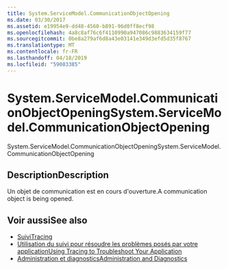 ```yaml
---
title: System.ServiceModel.CommunicationObjectOpening
ms.date: 03/30/2017
ms.assetid: e19954e9-dd48-4560-b891-96d0ff8ecf98
ms.openlocfilehash: 4a8c8af76c6f4110990a947086c9883634159f77
ms.sourcegitcommit: 0be8a279af6d8a43e03141e349d3efd5d35f8767
ms.translationtype: MT
ms.contentlocale: fr-FR
ms.lasthandoff: 04/18/2019
ms.locfileid: "59083385"
---
```

# <a name="systemservicemodelcommunicationobjectopening"></a><span data-ttu-id="486a9-102">System.ServiceModel.CommunicationObjectOpening</span><span class="sxs-lookup"><span data-stu-id="486a9-102">System.ServiceModel.CommunicationObjectOpening</span></span>
<span data-ttu-id="486a9-103">System.ServiceModel.CommunicationObjectOpening</span><span class="sxs-lookup"><span data-stu-id="486a9-103">System.ServiceModel.CommunicationObjectOpening</span></span>  
  
## <a name="description"></a><span data-ttu-id="486a9-104">Description</span><span class="sxs-lookup"><span data-stu-id="486a9-104">Description</span></span>  
 <span data-ttu-id="486a9-105">Un objet de communication est en cours d'ouverture.</span><span class="sxs-lookup"><span data-stu-id="486a9-105">A communication object is being opened.</span></span>  
  
## <a name="see-also"></a><span data-ttu-id="486a9-106">Voir aussi</span><span class="sxs-lookup"><span data-stu-id="486a9-106">See also</span></span>

- [<span data-ttu-id="486a9-107">Suivi</span><span class="sxs-lookup"><span data-stu-id="486a9-107">Tracing</span></span>](../../../../../docs/framework/wcf/diagnostics/tracing/index.md)
- [<span data-ttu-id="486a9-108">Utilisation du suivi pour résoudre les problèmes posés par votre application</span><span class="sxs-lookup"><span data-stu-id="486a9-108">Using Tracing to Troubleshoot Your Application</span></span>](../../../../../docs/framework/wcf/diagnostics/tracing/using-tracing-to-troubleshoot-your-application.md)
- [<span data-ttu-id="486a9-109">Administration et diagnostics</span><span class="sxs-lookup"><span data-stu-id="486a9-109">Administration and Diagnostics</span></span>](../../../../../docs/framework/wcf/diagnostics/index.md)
